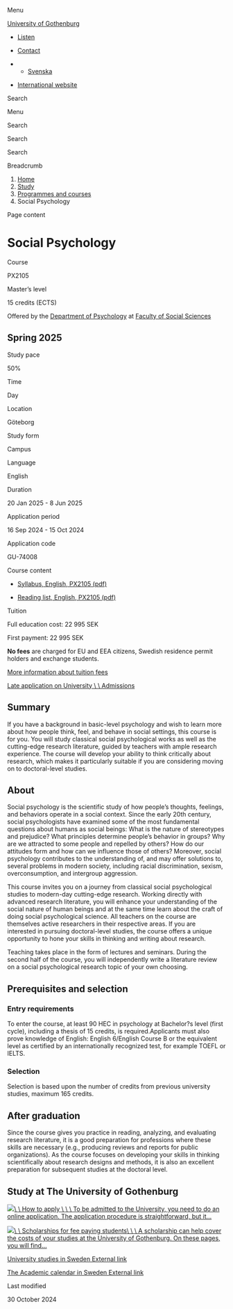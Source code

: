 Menu

[University of Gothenburg](/en)

- [Listen](//app-eu.readspeaker.com/cgi-bin/rsent?customerid=9467&lang=en_uk&readclass=region--content&url=https%3A%2F%2Fwww.gu.se%2Fen%2Fstudy-gothenburg%2Fsocial-psychology-px2105 "Listen with ReadSpeaker")

- [Contact](/en/contact)

- - [Svenska](/studera/hitta-utbildning/socialpsykologi-px2105)
- [International website](/en/study-gothenburg/social-psychology-px2105)

Search


Menu


Search


Search

Search

Breadcrumb

1. [Home](/en)
2. [Study](/en/study-in-gothenburg)
3. [Programmes and courses](/en/study-in-gothenburg/study-options)
4. Social Psychology


Page content

# Social Psychology

Course


PX2105


Master’s level



15 credits (ECTS)



Offered by the
[Department of Psychology](https://www.gu.se/en/psychology)
at
[Faculty of Social Sciences](https://www.gu.se/en/social-sciences)

## Spring 2025

Study pace


50%

Time


Day

Location


Göteborg

Study form


Campus

Language


English

Duration


20 Jan 2025
\- 8 Jun 2025

Application period


16 Sep 2024
\- 15 Oct 2024

Application code


GU-74008

Course content


- [Syllabus, English, PX2105 (pdf)](https://kursplaner.gu.se/pdf/kurs/en/PX2105)


- [Reading list, English, PX2105 (pdf)](https://kursplaner.gu.se/english/PX2105_Litteratur_37492_V24.pdf)


Tuition


Full education cost: 22 995 SEK

First payment: 22 995 SEK

**No fees** are charged for EU and EEA citizens, Swedish residence permit holders and exchange students.

[More information about tuition fees](https://www.gu.se/en/study-in-gothenburg/apply/tuition-fees)

[Late application on University \\
\\
Admissions](https://www.universityadmissions.se/intl/addtobasket?id=GU-74008&period=VT+2025)

## Summary

If you have a background in basic-level psychology and wish to learn more about how people think, feel, and behave in social settings, this course is for you. You will study classical social psychological works as well as the cutting-edge research literature, guided by teachers with ample research experience. The course will develop your ability to think critically about research, which makes it particularly suitable if you are considering moving on to doctoral-level studies.

## About

Social psychology is the scientific study of how people’s thoughts, feelings, and behaviors operate in a social context. Since the early 20th century, social psychologists have examined some of the most fundamental questions about humans as social beings: What is the nature of stereotypes and prejudice? What principles determine people’s behavior in groups? Why are we attracted to some people and repelled by others? How do our attitudes form and how can we influence those of others? Moreover, social psychology contributes to the understanding of, and may offer solutions to, several problems in modern society, including racial discrimination, sexism, overconsumption, and intergroup aggression.

This course invites you on a journey from classical social psychological studies to modern-day cutting-edge research. Working directly with advanced research literature, you will enhance your understanding of the social nature of human beings and at the same time learn about the craft of doing social psychological science. All teachers on the course are themselves active researchers in their respective areas. If you are interested in pursuing doctoral-level studies, the course offers a unique opportunity to hone your skills in thinking and writing about research.

Teaching takes place in the form of lectures and seminars. During the second half of the course, you will independently write a literature review on a social psychological research topic of your own choosing.

## Prerequisites and selection

### Entry requirements

To enter the course, at least 90 HEC in psychology at Bachelor?s level (first cycle), including a thesis of 15 credits, is required.Applicants must also prove knowledge of English: English 6/English Course B or the equivalent level as certified by an internationally recognized test, for example TOEFL or IELTS.

### Selection

Selection is based upon the number of credits from previous university studies, maximum 165 credits.

## After graduation

Since the course gives you practice in reading, analyzing, and evaluating research literature, it is a good preparation for professions where these skills are necessary (e.g., producing reviews and reports for public organizations). As the course focuses on developing your skills in thinking scientifically about research designs and methods, it is also an excellent preparation for subsequent studies at the doctoral level.

## Study at The University of Gothenburg

[![](/sites/default/files/dynamic-image/dynamic_image_2188_218/public/2020-03/cytonn-photography-ZJEKICY5EXY-unsplash.jpg?media_id=2553&width=1904&height=208)\\
\\
How to apply \\
\\
\\
To be admitted to the University, you need to do an online application. The application procedure is straightforward, but it…](/en/study-in-gothenburg/apply)

[![](/sites/default/files/dynamic-image/dynamic_image_2188_218/public/2024-01/GU-7.jpg?media_id=95188&width=1904&height=208)\\
\\
Scholarships for fee paying students\\
\\
\\
A scholarship can help cover the costs of your studies at the University of Gothenburg. On these pages, you will find…](/en/study-in-gothenburg/apply/scholarships-for-fee-paying-students)

[University studies in Sweden External link](https://www.gu.se/en/study-in-gothenburg/before-you-arrive/university-studies-in-sweden "External link")

[The Academic calendar in Sweden External link](https://www.gu.se/en/study-in-gothenburg/when-you-are-here/academic-calendar "External link")

Last modified


30 October 2024
